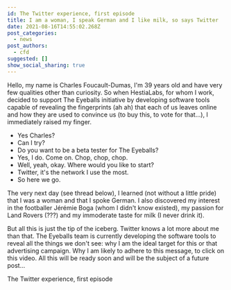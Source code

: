 ```yaml
---
id: The Twitter experience, first episode
title: I am a woman, I speak German and I like milk, so says Twitter
date: 2021-08-16T14:55:02.268Z
post_categories:
  - news
post_authors:
  - cfd
suggested: []
show_social_sharing: true
---
```

Hello, my name is Charles Foucault-Dumas, I'm 39 years old and have very few qualities other than curiosity. So when HestiaLabs, for whom I work, decided to support The Eyeballs initiative by developing software tools capable of revealing the fingerprints (ah ah) that each of us leaves online and how they are used to convince us (to buy this, to vote for that...), I immediately raised my finger.

* Yes Charles?
* Can I try?
* Do you want to be a beta tester for The Eyeballs?
* Yes, I do. Come on. Chop, chop, chop.
* Well, yeah, okay. Where would you like to start? 
* Twitter, it's the network I use the most.
* So here we go.

The very next day (see thread below), I learned (not without a little pride) that I was a woman and that I spoke German. I also discovered my interest in the footballer Jérémie Boga (whom I didn't know existed), my passion for Land Rovers (???) and my immoderate taste for milk (I never drink it).

But all this is just the tip of the iceberg. Twitter knows a lot more about me than that. The Eyeballs team is currently developing the software tools to reveal all the things we don't see: why I am the ideal target for this or that advertising campaign. Why I am likely to adhere to this message, to click on this video. All this will be ready soon and will be the subject of a future post...

The Twitter experience, first episode